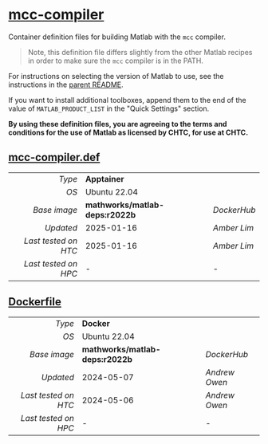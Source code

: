 <!--
   Copyright 2024, Center for High Throughput Computing, University of Wisconsin - Madison

   Licensed under the Apache License, Version 2.0 (the "License");
   you may not use this file except in compliance with the License.
   You may obtain a copy of the License at

       http://www.apache.org/licenses/LICENSE-2.0

   Unless required by applicable law or agreed to in writing, software
   distributed under the License is distributed on an "AS IS" BASIS,
   WITHOUT WARRANTIES OR CONDITIONS OF ANY KIND, either express or implied.
   See the License for the specific language governing permissions and
   limitations under the License.
-->

# [mcc-compiler](/software/Matlab/mcc-compiler)

Container definition files for building Matlab with the `mcc` compiler.

> Note, this definition file differs slightly from the other Matlab recipes in order to make sure the `mcc` compiler is in the PATH.

For instructions on selecting the version of Matlab to use, see the instructions in the [parent README](../README.md#choosing-the-version-of-matlab).

If you want to install additional toolboxes, append them to the end of the value of `MATLAB_PRODUCT_LIST` in the "Quick Settings" section.

**By using these definition files, you are agreeing to the terms and conditions for the use of Matlab as licensed by CHTC, for use at CHTC.**

## [mcc-compiler.def](mcc-compiler.def)

| | | |
| ---: | :--- | :--- |
| *Type* | **Apptainer** | |
| *OS* | Ubuntu 22.04 | |
| *Base image* | **mathworks/matlab-deps:r2022b** | *DockerHub* |
| *Updated* | 2025-01-16 | *Amber Lim* |
| *Last tested on HTC* | 2025-01-16 | *Amber Lim* |
| *Last tested on HPC* | - | - |

## [Dockerfile](Dockerfile)

| | | |
| ---: | :--- | :--- |
| *Type* | **Docker** | |
| *OS* | Ubuntu 22.04 | |
| *Base image* | **mathworks/matlab-deps:r2022b** | *DockerHub* |
| *Updated* | 2024-05-07 | *Andrew Owen* |
| *Last tested on HTC* | 2024-05-06 | *Andrew Owen* |
| *Last tested on HPC* | - | - |
